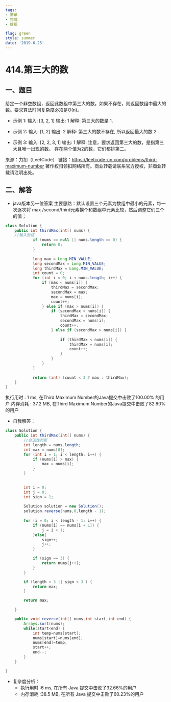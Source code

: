 ```yaml
---
tags: 
- 简单
- 完成
- 数组

flag: green
style: summer
date: '2019-6-25'
---
```

# 414.第三大的数

## 一、题目
给定一个非空数组，返回此数组中第三大的数。如果不存在，则返回数组中最大的数。要求算法时间复杂度必须是O(n)。

- 示例 1:
输入: [3, 2, 1]
输出: 1
解释: 第三大的数是 1.

- 示例 2:
输入: [1, 2]
输出: 2
解释: 第三大的数不存在, 所以返回最大的数 2 .

- 示例 3:
输入: [2, 2, 3, 1]
输出: 1
解释: 注意，要求返回第三大的数，是指第三大且唯一出现的数。
存在两个值为2的数，它们都排第二。

来源：力扣（LeetCode）
链接：https://leetcode-cn.com/problems/third-maximum-number
著作权归领扣网络所有。商业转载请联系官方授权，非商业转载请注明出处。


## 二、解答

- java版本另一位答案
主要思路：默认设置三个元素为数组中最小的元素，每一次逐次将 max /second/third元素挨个和数组中元素比较，然后调整它们三个的值；
```java
class Solution {
    public int thirdMax(int[] nums) {
    //输入验证
            if (nums == null || nums.length == 0) {
                return 0;
            }
    
            long max = Long.MIN_VALUE;
            long secondMax = Long.MIN_VALUE;
            long thirdMax = Long.MIN_VALUE;
            int count = 0;
            for (int i = 0; i < nums.length; i++) {
                if (max < nums[i]) {
                    thirdMax = secondMax;
                    secondMax = max;
                    max = nums[i];
                    count++;
                } else if (max > nums[i]) {
                    if (secondMax < nums[i]) {
                        thirdMax = secondMax;
                        secondMax = nums[i];
                        count++;
                    } else if (secondMax > nums[i]) {
    
                        if (thirdMax < nums[i]) {
                            thirdMax = nums[i];
                            count++;
                        }
                    }
                }
            }
    
            return (int) (count < 3 ? max : thirdMax);
    }
}
```
执行用时 : 1 ms, 在Third Maximum Number的Java提交中击败了100.00% 的用户 内存消耗 : 37.2 MB, 在Third Maximum Number的Java提交中击败了82.60% 的用户 



- 自我解答：
```java
class Solution {
    public int thirdMax(int[] nums) {
        //合法性判断
        int length = nums.length;
        int max = nums[0];
        for (int i = 1; i < length; i++) {
            if (nums[i] > max) {
                max = nums[i];
            }
        }
        

        int i = 0;
        int j = 0;
        int sign = 1;
        
        Solution solution = new Solution();
        solution.reverse(nums,0,length - 1);
      
        for (i = 0; i < length - 1; i++) {
            if (nums[i] == nums[i + 1]) {
                j = i + 1;
            }else{
                sign++;
                j++;
            }

            if (sign == 3) {
                return nums[j++];
            }
        }

        if (length < 3 || sign < 3 ) {
            return max;
        }

        return max;

    }

    public void reverse(int[] nums,int start,int end) {
        Arrays.sort(nums);
        while(start<end) {
            int temp=nums[start];
            nums[start]=nums[end];
            nums[end]=temp;
            start++;
            end--;
        }
    }

}
```

- 复杂度分析：
  - 执行用时 :6 ms, 在所有 Java 提交中击败了32.66%的用户
  - 内存消耗 :38.5 MB, 在所有 Java 提交中击败了60.23%的用户
